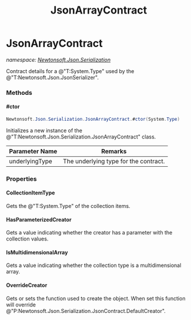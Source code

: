 ﻿---
title: JsonArrayContract
---

# JsonArrayContract
_namespace: [Newtonsoft.Json.Serialization](N-Newtonsoft.Json.Serialization.html)_

Contract details for a @"T:System.Type" used by the @"T:Newtonsoft.Json.JsonSerializer".



### Methods

#### #ctor
```csharp
Newtonsoft.Json.Serialization.JsonArrayContract.#ctor(System.Type)
```
Initializes a new instance of the @"T:Newtonsoft.Json.Serialization.JsonArrayContract" class.

|Parameter Name|Remarks|
|--------------|-------|
|underlyingType|The underlying type for the contract.|



### Properties

#### CollectionItemType
Gets the @"T:System.Type" of the collection items.
#### HasParameterizedCreator
Gets a value indicating whether the creator has a parameter with the collection values.
#### IsMultidimensionalArray
Gets a value indicating whether the collection type is a multidimensional array.
#### OverrideCreator
Gets or sets the function used to create the object. When set this function will override @"P:Newtonsoft.Json.Serialization.JsonContract.DefaultCreator".
